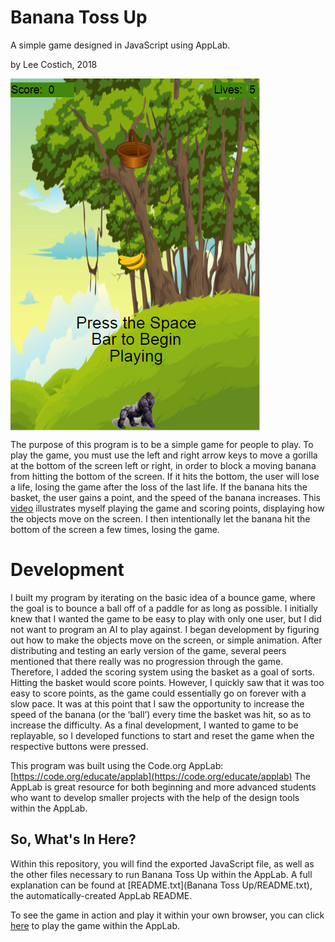 # Banana Toss Up
 A simple game designed in JavaScript using AppLab.
 
 by Lee Costich, 2018
 
<img align="center" src="./bananatossup_ex.PNG">
 
 The purpose of this program is to be a simple game for people to play. To play the game, you must use the left and right arrow keys to move a gorilla at the bottom of the screen left or right, in order to block a moving banana from hitting the bottom of the screen. If it hits the bottom, the user will lose a life, losing the game after the loss of the last life. If the banana hits the basket, the user gains a point, and the speed of the banana increases. This [video](bananatossup_demo.mp4) illustrates myself playing the game and scoring points, displaying how the objects move on the screen. I then intentionally let the banana hit the bottom of the screen a few times, losing the game.
 
# Development
 I built my program by iterating on the basic idea of a bounce game, where the goal is to bounce a ball off of a paddle for as long as possible. I initially knew that I wanted the game to be easy to play with only one user, but I did not want to program an AI to play against. I began development by figuring out how to make the objects move on the screen, or simple animation. After distributing and testing an early version of the game, several peers mentioned that there really was no progression through the game. Therefore, I added the scoring system using the basket as a goal of sorts. Hitting the basket would score points. However, I quickly saw that it was too easy to score points, as the game could essentially go on forever with a slow pace. It was at this point that I saw the opportunity to increase the speed of the banana (or the ‘ball’) every time the basket was hit, so as to increase the difficulty. As a final development, I wanted to game to be replayable, so I developed functions to start and reset the game when the respective buttons were pressed.
 
 This program was built using the Code.org AppLab: [https://code.org/educate/applab](https://code.org/educate/applab)
 The AppLab is great resource for both beginning and more advanced students who want to develop smaller projects with the help of the design tools within the AppLab. 
 
## So, What's In Here?
 Within this repository, you will find the exported JavaScript file, as well as the other files necessary to run Banana Toss Up within the AppLab. A full explanation can be found at [README.txt](Banana Toss Up/README.txt), the automatically-created AppLab README.
 
 To see the game in action and play it within your own browser, you can click [here](https://studio.code.org/projects/applab/NXbsF2gyRSbJWUAJAWE34mYBa0McNRx_pbQ2xe6MYYQ) to play the game within the AppLab.
